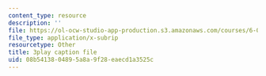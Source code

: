 ```yaml
---
content_type: resource
description: ''
file: https://ol-ocw-studio-app-production.s3.amazonaws.com/courses/6-004-computation-structures-spring-2017/08b5413804895a8a9f28eaecd1a3525c_9M0dd86FUoA.vtt
file_type: application/x-subrip
resourcetype: Other
title: 3play caption file
uid: 08b54138-0489-5a8a-9f28-eaecd1a3525c
---
```


